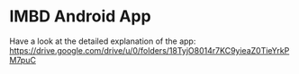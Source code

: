 # IMBD Android App
Have a look at the detailed explanation of the app: https://drive.google.com/drive/u/0/folders/18TyjO8014r7KC9yieaZ0TieYrkPM7puC
